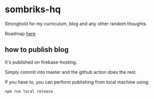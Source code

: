 # sombriks-hq

Stronghold for my curriculum, blog and any other random thoughts.

Roadmap [here](https://github.com/users/sombriks/projects/1)

## how to publish blog

It's published on firebase-hosting.

Simply commit into master and the github action does the rest.

If you have to, you can perform publishing from local machine using:

```bash
npm run local release
```
